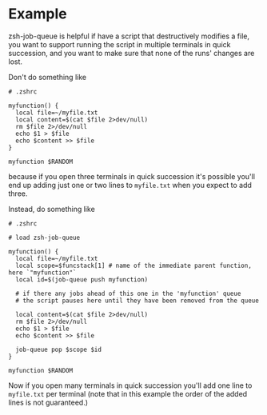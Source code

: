 # Example

zsh-job-queue is helpful if have a script that destructively modifies a file, you want to support running the script in multiple terminals in quick succession, and you want to make sure that none of the runs' changes are lost.

Don't do something like

```shell
# .zshrc

myfunction() {
  local file=~/myfile.txt
  local content=$(cat $file 2>dev/null)
  rm $file 2>/dev/null
  echo $1 > $file
  echo $content >> $file
}

myfunction $RANDOM
```

because if you open three terminals in quick succession it's possible you'll end up adding just one or two lines to `myfile.txt` when you expect to add three.

Instead, do something like

```shell
# .zshrc

# load zsh-job-queue

myfunction() {
  local file=~/myfile.txt
  local scope=$funcstack[1] # name of the immediate parent function, here `"myfunction"`
  local id=$(job-queue push myfunction)

  # if there any jobs ahead of this one in the 'myfunction' queue
  # the script pauses here until they have been removed from the queue

  local content=$(cat $file 2>dev/null)
  rm $file 2>/dev/null
  echo $1 > $file
  echo $content >> $file

  job-queue pop $scope $id
}

myfunction $RANDOM
```

Now if you open many terminals in quick succession you'll add one line to `myfile.txt` per terminal (note that in this example the order of the added lines is not guaranteed.)
